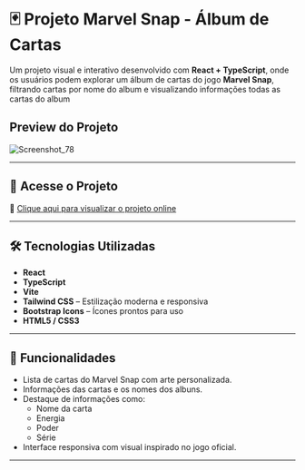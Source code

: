 # 🃏 Projeto Marvel Snap - Álbum de Cartas

Um projeto visual e interativo desenvolvido com **React + TypeScript**, onde os usuários podem explorar um álbum de cartas do jogo **Marvel Snap**, filtrando cartas por nome do album e visualizando informações todas as cartas do album

## Preview do Projeto
![Screenshot_78](https://github.com/user-attachments/assets/9f31f80e-e8b6-4691-9a90-8cf62a019880)

---

## 🚀 Acesse o Projeto

🔗 [Clique aqui para visualizar o projeto online](https://projetomarvelsnap.vercel.app/)

---

## 🛠️ Tecnologias Utilizadas

- **React**
- **TypeScript**
- **Vite**
- **Tailwind CSS** – Estilização moderna e responsiva
- **Bootstrap Icons** – Ícones prontos para uso
- **HTML5 / CSS3**

---

## 📌 Funcionalidades

- Lista de cartas do Marvel Snap com arte personalizada.
- Informações das cartas e os nomes dos albuns.
- Destaque de informações como:
  - Nome da carta
  - Energia
  - Poder
  - Série
- Interface responsiva com visual inspirado no jogo oficial.

---
